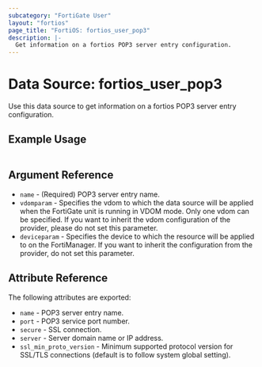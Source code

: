 ```yaml
---
subcategory: "FortiGate User"
layout: "fortios"
page_title: "FortiOS: fortios_user_pop3"
description: |-
  Get information on a fortios POP3 server entry configuration.
---
```


# Data Source: fortios_user_pop3
Use this data source to get information on a fortios POP3 server entry configuration.


## Example Usage

```hcl

```

## Argument Reference

* `name` - (Required) POP3 server entry name.
* `vdomparam` - Specifies the vdom to which the data source will be applied when the FortiGate unit is running in VDOM mode. Only one vdom can be specified. If you want to inherit the vdom configuration of the provider, please do not set this parameter.
* `deviceparam` - Specifies the device to which the resource will be applied to on the FortiManager. If you want to inherit the configuration from the provider, do not set this parameter.

## Attribute Reference

The following attributes are exported:

* `name` - POP3 server entry name.
* `port` - POP3 service port number.
* `secure` - SSL connection.
* `server` - Server domain name or IP address.
* `ssl_min_proto_version` - Minimum supported protocol version for SSL/TLS connections (default is to follow system global setting).
